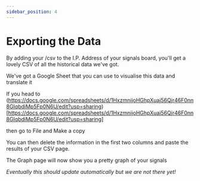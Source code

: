 ```yaml
---
sidebar_position: 4
---
```


# Exporting the Data

By adding your /csv to the I.P. Address of your signals board, you'll get a lovely CSV of all the historical data we've got. 

We've got a Google Sheet that you can use to visualise this data and translate it

If you head to (https://docs.google.com/spreadsheets/d/1HxzmnijoHGhpXuaj56Qjr46F0nn8GIqbdiMp5Fp0N6U/edit?usp=sharing)[https://docs.google.com/spreadsheets/d/1HxzmnijoHGhpXuaj56Qjr46F0nn8GIqbdiMp5Fp0N6U/edit?usp=sharing]

then go to File and Make a copy

You can then delete the information in the first two columns and paste the results of your CSV page.

The Graph page will now show you a pretty graph of your signals

*Eventually this should update automatically but we are not there yet!*